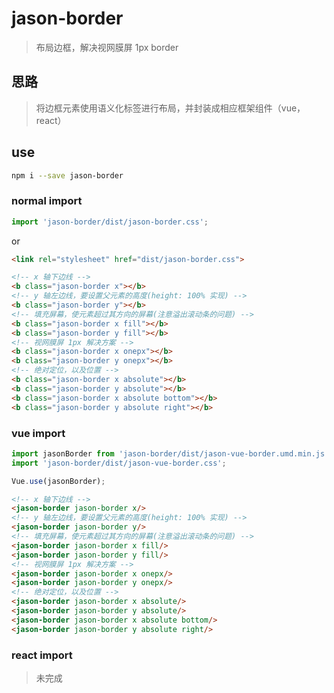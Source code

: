 # jason-border
> 布局边框，解决视网膜屏 1px border

## 思路
> 将边框元素使用语义化标签进行布局，并封装成相应框架组件（vue，react）

## use

```bash
npm i --save jason-border
```

### normal import

```javascript
import 'jason-border/dist/jason-border.css';
```

or

```html
<link rel="stylesheet" href="dist/jason-border.css">
```

```html
<!-- x 轴下边线 -->
<b class="jason-border x"></b>
<!-- y 轴左边线，要设置父元素的高度(height: 100% 实现) -->
<b class="jason-border y"></b>
<!-- 填充屏幕，使元素超过其方向的屏幕(注意溢出滚动条的问题) -->
<b class="jason-border x fill"></b>
<b class="jason-border y fill"></b>
<!-- 视网膜屏 1px 解决方案 -->
<b class="jason-border x onepx"></b>
<b class="jason-border y onepx"></b>
<!-- 绝对定位，以及位置 -->
<b class="jason-border x absolute"></b>
<b class="jason-border y absolute"></b>
<b class="jason-border x absolute bottom"></b>
<b class="jason-border y absolute right"></b>
```

### vue import

```javascript
import jasonBorder from 'jason-border/dist/jason-vue-border.umd.min.js';
import 'jason-border/dist/jason-vue-border.css';

Vue.use(jasonBorder);
```

```html
<!-- x 轴下边线 -->
<jason-border jason-border x/>
<!-- y 轴左边线，要设置父元素的高度(height: 100% 实现) -->
<jason-border jason-border y/>
<!-- 填充屏幕，使元素超过其方向的屏幕(注意溢出滚动条的问题) -->
<jason-border jason-border x fill/>
<jason-border jason-border y fill/>
<!-- 视网膜屏 1px 解决方案 -->
<jason-border jason-border x onepx/>
<jason-border jason-border y onepx/>
<!-- 绝对定位，以及位置 -->
<jason-border jason-border x absolute/>
<jason-border jason-border y absolute/>
<jason-border jason-border x absolute bottom/>
<jason-border jason-border y absolute right/>
```

### react import
> 未完成